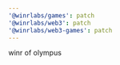 ```yaml
---
'@winrlabs/games': patch
'@winrlabs/web3': patch
'@winrlabs/web3-games': patch
---
```


winr of olympus
